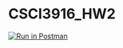 # CSCI3916_HW2


[![Run in Postman](https://run.pstmn.io/button.svg)](https://app.getpostman.com/run-collection/e5e43836a6c6932e7c62#?env%5Bsignin_test%5D=W10=)